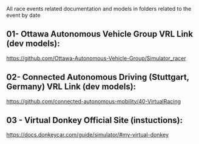 All race events related documentation and models in folders related to the event by date

## 01- Ottawa Autonomous Vehicle Group VRL Link (dev models):
https://github.com/Ottawa-Autonomous-Vehicle-Group/Simulator_racer

## 02- Connected Autonomous Driving (Stuttgart, Germany) VRL Link (dev models):
https://github.com/connected-autonomous-mobility/40-VirtualRacing

## 03 - Virtual Donkey Official Site (instuctions):
https://docs.donkeycar.com/guide/simulator/#my-virtual-donkey
